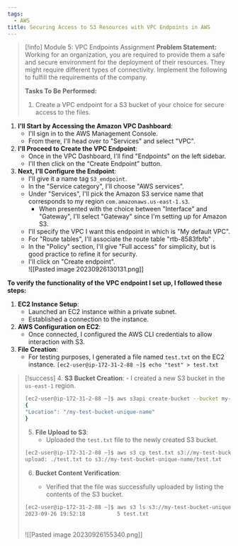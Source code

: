 ```yaml
---
tags:
  - AWS
title: Securing Access to S3 Resources with VPC Endpoints in AWS
---
```

<!--
**Mini-Project: Streamlining AWS Services with VPC Endpoints!** In a recent practical project, I focused on enhancing network efficiency by setting up VPC Endpoints in AWS. The task involved creating a secure and direct connection to an S3 bucket via a VPC Endpoint, bypassing the public internet. This involved configuring a gateway endpoint, setting up appropriate route tables, and testing connectivity and functionality from an EC2 instance within a private subnet. This project was instrumental in deepening my understanding of AWS VPC Endpoints and their role in optimizing the performance and security of cloud resources.
-->

<!--
To enable the EC2 instance to use the VPC endpoint for accessing S3, specific configuration steps are undertaken within AWS. This involves setting up a VPC endpoint for S3 within the VPC settings, ensuring that the EC2 instance is part of a subnet that has route table entries directing traffic to the S3 service through the VPC endpoint. This setup allows the EC2 instance to communicate with S3 securely and privately, bypassing the public internet. For the precise configuration details, it's best to refer back to the provided [tutorial](https://hectorproko.github.io/quartz/Intellipaat/Assignments/AWS/Module5/Assignment4/Assignment-4-%E2%80%93-VPC-Endpoints_Module5_AWS-Weekday-BC-=-2301080808).
-->


> [!info] Module 5: VPC Endpoints Assignment
> **Problem Statement:** 
> Working for an organization, you are required to provide them a safe and secure environment for the deployment of their resources. They might require different types of connectivity. Implement the following to fulfill the requirements of the company.
> 
> **Tasks To Be Performed:** 
> 1. Create a VPC endpoint for a S3 bucket of your choice for secure access to the files.


1. **I'll Start by Accessing the Amazon VPC Dashboard**:
    - I'll sign in to the AWS Management Console.
    - From there, I'll head over to "Services" and select "VPC".
2. **I'll Proceed to Create the VPC Endpoint**:
    - Once in the VPC Dashboard, I'll find "Endpoints" on the left sidebar.
    - I'll then click on the “Create Endpoint” button.
3. **Next, I'll Configure the Endpoint**:
    - I'll give it a name tag `S3_endpoint`.
    - In the "Service category", I'll choose "AWS services".
    - Under "Services", I'll pick the Amazon S3 service name that corresponds to my region `com.amazonaws.us-east-1.s3`.
        - When presented with the choice between "Interface" and "Gateway", I'll select "Gateway" since I'm setting up for Amazon S3.
    - I'll specify the VPC I want this endpoint in which is "My default VPC".
    - For "Route tables", I'll associate the route table "rtb-8583fbfb" .
    - In the "Policy" section, I'll give "Full access" for simplicity, but is good practice to refine it for security.
    - I'll click on "Create endpoint".
    <br>![[Pasted image 20230926130131.png]]
      





 **To verify the functionality of the VPC endpoint I set up, I followed these steps:**
 
 1. **EC2 Instance Setup**:
     - Launched an EC2 instance within a private subnet.
     - Established a connection to the instance.
 2. **AWS Configuration on EC2**:
     - Once connected, I configured the AWS CLI credentials to allow interaction with S3.
 3. **File Creation**:
     - For testing purposes, I generated a file named `test.txt` on the EC2 instance.
       `[ec2-user@ip-172-31-2-88 ~]$ echo "test" > test.txt`

> [!success] 
> 4. **S3 Bucket Creation**:
>     - I created a new S3 bucket in the `us-east-1` region.
> ```bash
> [ec2-user@ip-172-31-2-88 ~]$ aws s3api create-bucket --bucket my-test-bucket-unique-name --region us-east-1
> {
> "Location": "/my-test-bucket-unique-name"
> }
> ```
>     
> 5. **File Upload to S3**:
>     - Uploaded the `test.txt` file to the newly created S3 bucket.
> ```bash
> [ec2-user@ip-172-31-2-88 ~]$ aws s3 cp test.txt s3://my-test-bucket-unique-name/
> upload: ./test.txt to s3://my-test-bucket-unique-name/test.txt 
> ```
>     
> 6. **Bucket Content Verification**:
>     
>     - Verified that the file was successfully uploaded by listing the contents of the S3 bucket.
> ```bash
> [ec2-user@ip-172-31-2-88 ~]$ aws s3 ls s3://my-test-bucket-unique-name/
> 2023-09-26 19:52:18          5 test.txt
> ```
> <br>![[Pasted image 20230926155340.png]]
